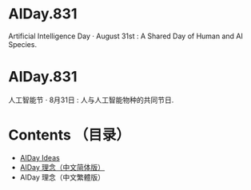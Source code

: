 # AIDay.831
Artificial Intelligence Day · August 31st :  A Shared Day of Human and AI Species.
# AIDay.831
人工智能节 · 8月31日 :  人与人工智能物种的共同节日.
# Contents （目录）
<ul>
<li><a href="/AIDay.ideas.en">AIDay Ideas</a></li>
<li><a href="/AIDay.ideas.chs">AIDay 理念（中文简体版）</a></li>
<li>AIDay 理念（中文繁體版）</li>
</ul>
